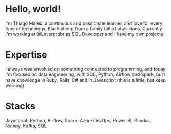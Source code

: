 <h1>Hello, world!</h1>

<p>
 I'm Thiago Mares, a continuous and passionate learner, and love for every type of technology. Black sheep from a family full of physicians.
 Currently I'm working at @Leverprobr as SQL Developer and I have my own projects
</p>

<h1>Expertise</h1>
<p>I always was envolved on something connected to programming, and today I'm focused on data engineering, with SQL, Python, Airflow and Spark, but I have knowledge in Ruby, Rails, C# and in Javascript (this is a little, but keep working)</p>

<h1>Stacks</h1>
<p>Javascript, Python, Airflow, Spark, Azure DevOps, Power BI, Pandas, Numpy, Kafka, SQL</p> 
<!---
thiagomares/thiagomares is a ✨ special ✨ repository because its `README.md` (this file) appears on your GitHub profile.
You can click the Preview link to take a look at your changes.
--->
